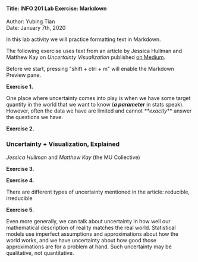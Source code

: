 #### Title: INFO 201 Lab Exercise: Markdown  
Author: Yubing Tian  
Date: January 7th, 2020

 In this lab activity we will practice formatting text in Markdown.

 The following exercise uses text from an article by Jessica Hullman and Matthew Kay on _Uncertainty Visualization_ published [on Medium](medium.com/multiple-views-visualization-research-explained/uncertainty-visualization-explained-67e7a73f031b).

 Before we start, pressing "shift + ctrl + m" will enable the Markdown Preview pane.

**Exercise 1.**

One place where uncertainty comes into play is when we have some target quantity in the world that we want to know (_**a parameter**_ in stats speak). However, often the data we have are limited and cannot _**exactly_** answer the questions we have.

**Exercise 2.**

### Uncertainty + Visualization, Explained
_Jessica Hullman_ and _Matthew Kay_ (the MU Collective)

**Exercise 3.**


**Exercise 4.**

There are different types of uncertainty mentioned in the article: reducible, irreducible

**Exercise 5.**

Even more generally, we can talk about uncertainty in how well our mathematical description of reality matches the real world. Statistical models use imperfect assumptions and approximations about how the world works, and we have uncertainty about how good those approximations are for a problem at hand. Such uncertainty may be qualitative, not quantitative.

